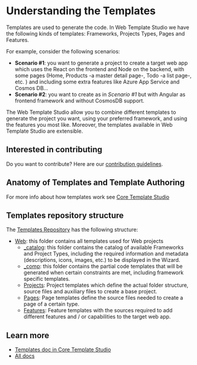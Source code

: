 # Understanding the Templates

Templates are used to generate the code. In Web Template Studio we have the following kinds of templates: Frameworks, Projects Types, Pages and Features.

For example, consider the following scenarios:

- **Scenario #1**: you want to generate a project to create a target web app which uses the React on the frontend and Node on the backend, with some pages (Home, Products -a master detail page-, Todo -a list page-, etc. ) and including some extra features like Azure App Service and Cosmos DB...
- **Scenario #2**: you want to create as in *Scenario #1* but with Angular as frontend framework and without CosmosDB support.

The Web Template Studio allow you to combine different templates to generate the project you want, using your preferred framework, and using the features you most like. Moreover, the templates available in Web Template Studio are extensible.

## Interested in contributing

Do you want to contribute? Here are our [contribution guidelines](../CONTRIBUTING.md).

## Anatomy of Templates and Template Authoring

For more info about how templates work see [Core Template Studio](https://github.com/microsoft/CoreTemplateStudio/tree/dev/docs/tenmplates.md)

## Templates repository structure

The [Templates Repository](../../templates) has the following structure:

- [Web](../../templates/Web): this folder contains all templates used for Web projects
  - [_catalog](../../templates/Web/_catalog): this folder contains the catalog of available Frameworks and Project Types, including the required information and metadata (descriptions, icons, images, etc.) to be displayed in the Wizard.
  - [_comp](../templates/Web/_comp): this folder contains the partial code templates that will be generated when certain constraints are met, including framework specific templates.
  - [Projects](../templates/Web/Projects): Project templates which define the actual folder structure, source files and auxiliary files to create a base project.
  - [Pages](../templates/Web/Pages): Page templates define the source files needed to create a page of a certain type.
  - [Features](../templates/Web/Features): Feature templates with the sources required to add different features and / or capabilities to the target web app.


## Learn more

- [Templates doc in Core Template Studio](https://github.com/microsoft/CoreTemplateStudio/tree/dev/docs/tenmplates.md)
- [All docs](./readme.md)
